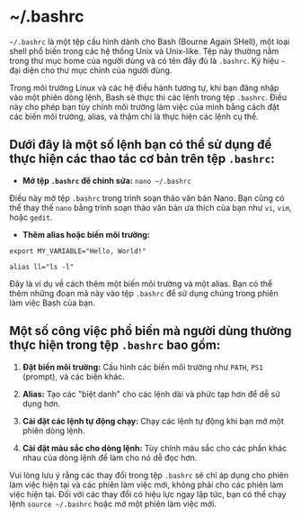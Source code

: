 # ~/.bashrc
`~/.bashrc` là một tệp cấu hình dành cho Bash (Bourne Again SHell), một loại shell phổ biến trong các hệ thống Unix và Unix-like. Tệp này thường nằm trong thư mục home của người dùng và có tên đầy đủ là `.bashrc`. Ký hiệu `~` đại diện cho thư mục chính của người dùng.

Trong môi trường Linux và các hệ điều hành tương tự, khi bạn đăng nhập vào một phiên dòng lệnh, Bash sẽ thực thi các lệnh trong tệp `.bashrc`. Điều này cho phép bạn tùy chỉnh môi trường làm việc của mình bằng cách đặt các biến môi trường, alias, và thậm chí là thực hiện các lệnh cụ thể.

## Dưới đây là một số lệnh bạn có thể sử dụng để thực hiện các thao tác cơ bản trên tệp `.bashrc`:

- **Mở tệp `.bashrc` để chỉnh sửa:** `nano ~/.bashrc`

Điều này mở tệp `.bashrc` trong trình soạn thảo văn bản Nano. Bạn cũng có thể thay thế `nano` bằng trình soạn thảo văn bản ưa thích của bạn như `vi`, `vim`, hoặc `gedit`.

- **Thêm alias hoặc biến môi trường:**

`export MY_VARIABLE="Hello, World!"`

`alias ll="ls -l"`

Đây là ví dụ về cách thêm một biến môi trường và một alias. Bạn có thể thêm những đoạn mã này vào tệp `.bashrc` để sử dụng chúng trong phiên làm việc Bash của bạn.

## Một số công việc phổ biến mà người dùng thường thực hiện trong tệp `.bashrc` bao gồm:

1. **Đặt biến môi trường:** Cấu hình các biến môi trường như `PATH`, `PS1` (prompt), và các biến khác.

2. **Alias:** Tạo các "biệt danh" cho các lệnh dài và phức tạp hơn để dễ sử dụng hơn.

3. **Cài đặt các lệnh tự động chạy:** Chạy các lệnh tự động khi bạn mở một phiên dòng lệnh.

4. **Cài đặt màu sắc cho dòng lệnh:** Tùy chỉnh màu sắc cho các phần khác nhau của dòng lệnh để làm cho nó dễ đọc hơn.

Vui lòng lưu ý rằng các thay đổi trong tệp `.bashrc` sẽ chỉ áp dụng cho phiên làm việc hiện tại và các phiên làm việc mới, không phải cho các phiên làm việc hiện tại. Đối với các thay đổi có hiệu lực ngay lập tức, bạn có thể chạy lệnh `source ~/.bashrc` hoặc mở một phiên làm việc mới.